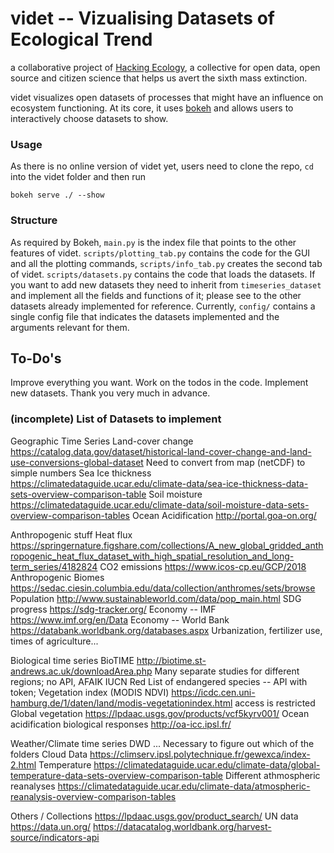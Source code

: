 # videt -- Vizualising Datasets of Ecological Trend

a collaborative project of [Hacking Ecology](https://hackingecology.eu/), a collective for open data, open source and
citizen science that helps us avert the sixth mass extinction.

videt visualizes open datasets of processes that might have an influence on ecosystem functioning. At its core, it uses
[bokeh](https://docs.bokeh.org/en/latest/) and allows users to interactively choose datasets to show.

### Usage

As there is no online version of videt yet, users need to clone the repo, `cd` into the videt folder and then run

```
bokeh serve ./ --show
```

### Structure

As required by Bokeh, `main.py` is the index file that points to the other features of videt. `scripts/plotting_tab.py`
contains the code for the GUI and all the plotting commands, `scripts/info_tab.py` creates the second tab of videt.
`scripts/datasets.py` contains the code that loads the datasets. If you want to add new datasets they need to inherit
from `timeseries_dataset` and implement all the fields and functions of it; please see to the other datasets already
implemented for reference. Currently, `config/` contains a single config file that indicates the datasets implemented
and the arguments relevant for them.


## To-Do's

Improve everything you want. Work on the todos in the code. Implement new datasets. Thank you very much in advance.

### (incomplete) List of Datasets to implement

Geographic Time Series
Land-cover change	https://catalog.data.gov/dataset/historical-land-cover-change-and-land-use-conversions-global-dataset	Need to convert from map (netCDF) to simple numbers
Sea Ice thickness	https://climatedataguide.ucar.edu/climate-data/sea-ice-thickness-data-sets-overview-comparison-table
Soil moisture	https://climatedataguide.ucar.edu/climate-data/soil-moisture-data-sets-overview-comparison-tables
Ocean Acidification	http://portal.goa-on.org/

Anthropogenic stuff
Heat flux	https://springernature.figshare.com/collections/A_new_global_gridded_anthropogenic_heat_flux_dataset_with_high_spatial_resolution_and_long-term_series/4182824
CO2 emissions 	https://www.icos-cp.eu/GCP/2018
Anthropogenic Biomes	https://sedac.ciesin.columbia.edu/data/collection/anthromes/sets/browse
Population	http://www.sustainableworld.com/data/pop_main.html
SDG progress	https://sdg-tracker.org/
Economy -- IMF	https://www.imf.org/en/Data
Economy -- World Bank	https://databank.worldbank.org/databases.aspx
Urbanization, fertilizer use, times of agriculture...

Biological time series
BioTIME	http://biotime.st-andrews.ac.uk/downloadArea.php	Many separate studies for different regions; no API, AFAIK
IUCN Red List of endangered species	--	API with token; 
Vegetation index (MODIS NDVI)	https://icdc.cen.uni-hamburg.de/1/daten/land/modis-vegetationindex.html	access is restricted
Global vegetation	https://lpdaac.usgs.gov/products/vcf5kyrv001/
Ocean acidification biological responses	http://oa-icc.ipsl.fr/


Weather/Climate time series
DWD	...	Necessary to figure out which of the folders 
Cloud Data	https://climserv.ipsl.polytechnique.fr/gewexca/index-2.html
Temperature	https://climatedataguide.ucar.edu/climate-data/global-temperature-data-sets-overview-comparison-table
Different athmospheric reanalyses	https://climatedataguide.ucar.edu/climate-data/atmospheric-reanalysis-overview-comparison-tables


Others / Collections
https://lpdaac.usgs.gov/product_search/
UN data	https://data.un.org/
https://datacatalog.worldbank.org/harvest-source/indicators-api
